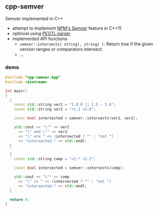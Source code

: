 ## cpp-semver

Semver implemented in C++

 * attempt to implement [NPM's Semver](https://docs.npmjs.com/misc/semver) feature in C++11
 * optinoal using [PEGTL parser](https://github.com/taocpp/PEGTL)
 * implemented API functions
   * ```semver::intersects( string[, string] )```: Return true if the given version ranges or comparators intersect.
   * ...

### demo

```c++
#include "cpp-semver.hpp"
#include <iostream>

int main()
{
  {
    const std::string ver1 = "1.0.0 || 1.5 - 3.0";
    const std::string ver2 = ">1.1 <2.0";

    const bool intersected = semver::intersects(ver1, ver2);

    std::cout << "\"" << ver1
      << "\" and \"" << ver2
      << "\" are " << (intersected ? "" : "not ")
      << "intersected." << std::endl;
  }

  {
    const std::string comp = "<1.* >2.2";

    const bool intersected = semver::intersects(comp);

    std::cout << "\"" << comp
      << "\" is " << (intersected ? "" : "not ")
      << "intersected." << std::endl;
  }

  return 0;
}
```

